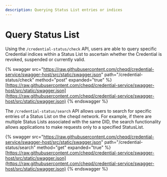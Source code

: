 ```yaml
---
description: Querying Status List entries or indices
---
```


# Query Status List

Using the `/credential-status/check` API, users are able to query specific Credential indices within a Status List to ascertain whether the Credential is revoked, suspended or currently valid.&#x20;

{% swagger src="https://raw.githubusercontent.com/cheqd/credential-service/swagger-host/src/static/swagger.json" path="/credential-status/check" method="post" expanded="true" %}
[https://raw.githubusercontent.com/cheqd/credential-service/swagger-host/src/static/swagger.json](https://raw.githubusercontent.com/cheqd/credential-service/swagger-host/src/static/swagger.json)
{% endswagger %}

The `/credential-status/search` API allows users to search for specific entries of a Status List on the cheqd network. For example, if there are multiple Status Lists associated with the same DID, the search functionality allows applications to make requests only to a specified StatusList.&#x20;

{% swagger src="https://raw.githubusercontent.com/cheqd/credential-service/swagger-host/src/static/swagger.json" path="/credential-status/search" method="get" expanded="true" %}
[https://raw.githubusercontent.com/cheqd/credential-service/swagger-host/src/static/swagger.json](https://raw.githubusercontent.com/cheqd/credential-service/swagger-host/src/static/swagger.json)
{% endswagger %}

